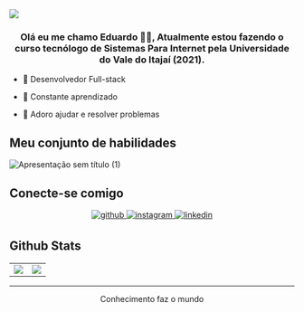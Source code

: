<img src="https://raw.githubusercontent.com/halfrost/halfrost/master/icons/header_.png">

### <div align="center">Olá eu me chamo Eduardo 👨‍💻, Atualmente estou fazendo o curso tecnólogo de Sistemas Para Internet pela Universidade do Vale do Itajaí (2021).</div>  
  

- 🔭 Desenvolvedor Full-stack
  
 
- 🌱 Constante aprendizado 
  

- 🧩 Adoro ajudar e resolver problemas 


## Meu conjunto de habilidades 

![Apresentação sem título (1)](https://user-images.githubusercontent.com/73178068/211866501-4cd5b58a-e059-4ea0-9e8d-a4b01f99c306.png)

 

## Conecte-se comigo 
<div align="center">
  <a href="https://github.com/eduardo-amaro-maciel" target="_blank">
    <img src=https://img.shields.io/badge/github-%2324292e.svg?&style=for-the-badge&logo=github&logoColor=white alt=github style="margin-bottom: 5px;" />
  </a>
  <a href="https://instagram.com/eduamaro.m" target="_blank">
    <img src=https://img.shields.io/badge/instagram-%23000000.svg?&style=for-the-badge&logo=instagram&logoColor=white alt=instagram style="margin-bottom: 5px;" />
  </a>
  <a href="https://linkedin.com/in/eduardo-amaro-maciel-a7b899203/" target="_blank">
    <img src=https://img.shields.io/badge/linkedin-%231E77B5.svg?&style=for-the-badge&logo=linkedin&logoColor=white alt=linkedin style="margin-bottom: 5px;" />
  </a>  
</div>  
   

## Github Stats  
<div align="center">
<table>
    <tr>
      <td align="center" style="padding=0;width=50%;">
        <img align="center" style="padding=0;" src="https://github-readme-stats.vercel.app/api/?username=eduardo-amaro-maciel&show_icons=true&title_color=7159c1&text_color=9f9f9f&bg_color=00000000&hide_border=true&icon_color=7159c1&hide_title=true&count_private=true" />
      </td>
      <td align="center" style="padding=0;width=50%;">
        <img align="center" style="padding=0;" src="https://github-readme-stats.vercel.app/api/top-langs/?username=eduardo-amaro-maciel&show_icons=true&title_color=7159c1&text_color=9f9f9f&bg_color=00000000&hide_border=true&icon_color=7159c1&count_private=true" />
      </td>
    </tr>
</table>
</div>

----

<div align="center">Conhecimento faz o mundo</div>
